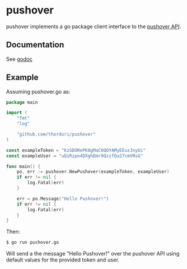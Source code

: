 # pushover

pushover implements a go package client interface to the [pushover API](https://pushover.net/api).

## Documentation
See [godoc](http://godoc.org/github.com/thorduri/pushover)

## Example

Assuming pushover.go as:
```Go
package main

import (
	"fmt"
	"log"

	"github.com/thorduri/pushover"
)

const exampleToken = "KzGDORePK8gMaC0QOYAMyEEuzJnyUi"
const exampleUser = "uQiRzpo4DXghDmr9QzzfQu27cmVRsG"

func main() {
	po, err := pushover.NewPushover(exampleToken, exampleUser)
	if err != nil {
		log.Fatal(err)
	}

	err = po.Message("Hello Pushover!")
	if err != nil {
		log.Fatal(err)
	}
}
```
Then:
```bash
$ go run pushover.go
```
Will send a the message "Hello Pushover!" over the pushover API using default values for the provided token and user.
